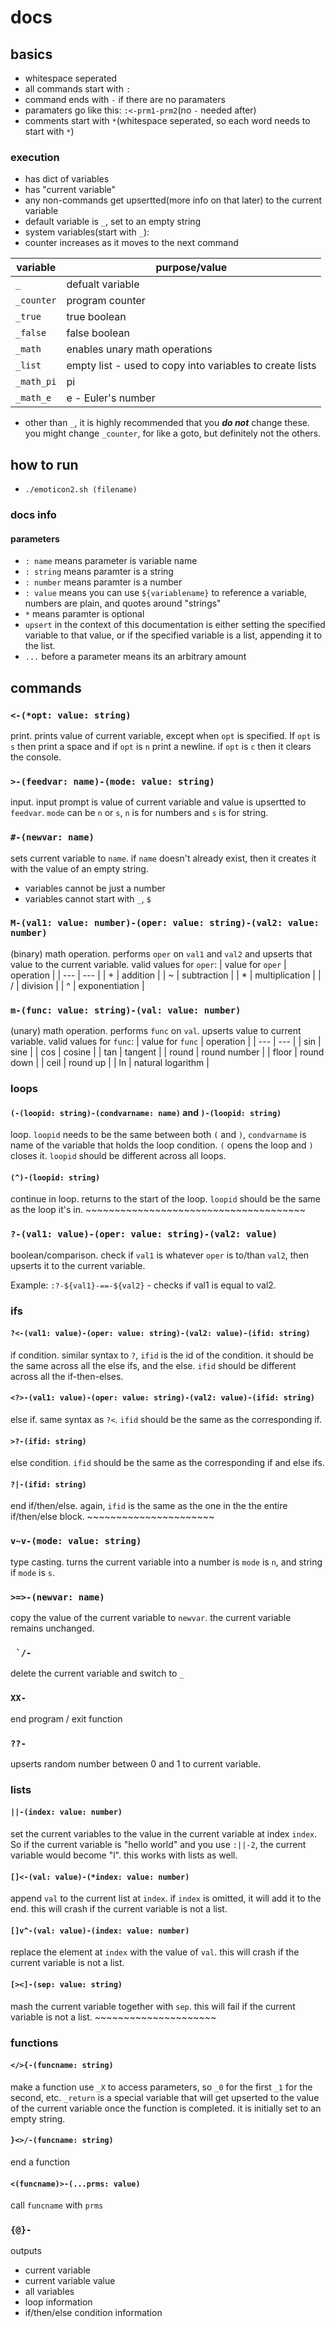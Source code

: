 # docs
## basics
+ whitespace seperated
+ all commands start with `:`
+ command ends with `-` if there are no paramaters
+ paramaters go like this: `:<-prm1-prm2`(no `-` needed after)
+ comments start with `*`(whitespace seperated, so each word needs to start with `*`)
### execution
+ has dict of variables
+ has "current variable"
+ any non-commands get upsertted(more info on that later) to the current variable
+ default variable is `_`, set to an empty string
+ system variables(start  with `_`):
+ counter increases as it moves to the next command

| variable | purpose/value |
| --- | --- |
| `_` | defualt variable |
| `_counter` | program counter |
| `_true` | true boolean |
| `_false` | false boolean |
| `_math` | enables unary math operations |
| `_list` | empty list - used to copy into variables to create lists |
| `_math_pi` | pi |
| `_math_e` | e - Euler's number |
+ other than `_`, it is highly recommended that you ***do not*** change these. you might change `_counter`, for like a goto, but definitely not the others.
## how to run
+ `./emoticon2.sh (filename)`
### docs info
#### parameters
+ `: name` means parameter is variable name
+ `: string` means paramter is a string
+ `: number` means paramter is a number
+ `: value` means you can use `${variablename}` to reference a variable, numbers are plain, and quotes around "strings"
+ `*` means paramter is optional
+ `upsert` in the context of this documentation is either setting the specified variable to that value, or if the specified variable is a list, appending it to the list.
+ `...` before a parameter means its an arbitrary amount

## commands
### `<-(*opt: value: string)`
print. prints value of current variable, except when `opt` is specified. If `opt` is `s` then print a space and if `opt` is `n` print a newline. if `opt` is `c` then it clears the console.
### `>-(feedvar: name)-(mode: value: string)`
input. input prompt is value of current variable and value is upsertted to `feedvar`. `mode` can be `n` or `s`, `n` is for numbers and `s` is for string.
### `#-(newvar: name)`
sets current variable to `name`. if `name` doesn't already exist, then it creates it with the value of an empty string.
+ variables cannot be just a number
+ variables cannot start with `_`, `$`
### `M-(val1: value: number)-(oper: value: string)-(val2: value: number)`
(binary) math operation. performs `oper` on `val1` and `val2` and upserts that value to the current variable. valid values for `oper`:
| value for `oper` | operation |
| --- | --- |
| + | addition |
| ~ | subtraction |
| * | multiplication |
| / | division |
| ^ | exponentiation |
### `m-(func: value: string)-(val: value: number)`
(unary) math operation. performs `func` on `val`. upserts value to current variable. valid values for `func`:
| value for `func` | operation |
| --- | --- |
| sin | sine |
| cos | cosine |
| tan | tangent |
| round | round number |
| floor | round down |
| ceil | round up |
| ln | natural logarithm |
### loops
#### `(-(loopid: string)-(condvarname: name)` and `)-(loopid: string)`
loop. `loopid` needs to be the same between both `(` and `)`, `condvarname` is name of the variable that holds the loop condition. `(` opens the loop and `)` closes it. `loopid` should be different across all loops.
#### `(^)-(loopid: string)`
continue in loop. returns to the start of the loop. `loopid` should be the same as the loop it's in.
\~~~~~~~~~~~~~~~~~~~~~~~~~~~~~~~~~~~~~~
### `?-(val1: value)-(oper: value: string)-(val2: value)`
boolean/comparison. check if `val1` is whatever `oper` is to/than `val2`, then upserts it to the current variable.

Example: `:?-${val1}-==-${val2}` - checks if val1 is equal to val2.
### ifs
#### `?<-(val1: value)-(oper: value: string)-(val2: value)-(ifid: string)`
if condition. similar syntax to `?`, `ifid` is the id of the condition. it should be the same across all the else ifs, and the else. `ifid` should be different across all the if-then-elses.
#### `<?>-(val1: value)-(oper: value: string)-(val2: value)-(ifid: string)`
else if. same syntax as `?<`. `ifid` should be the same as the corresponding if.
#### `>?-(ifid: string)`
else condition. `ifid` should be the same as the corresponding if and else ifs.
#### `?|-(ifid: string)`
end if/then/else. again, `ifid` is the same as the one in the the entire if/then/else block.
\~~~~~~~~~~~~~~~~~~~~~~
### `v~v-(mode: value: string)`
type casting. turns the current variable into a number is `mode` is `n`, and string if `mode` is `s`.
### `>=>-(newvar: name)`
copy the value of the current variable to `newvar`. the current variable remains unchanged.
### `` `/-``
delete the current variable and switch to `_`
### `XX-`
end program / exit function 
### `??-`
upserts random number between 0 and 1 to current variable.
### lists
#### `||-(index: value: number)`
set the current variables to the value in the current variable at index `index`. So if the current variable is "hello world" and you use `:||-2`, the current variable would become "l". this works with lists as well.
#### `[]<-(val: value)-(*index: value: number)`
append `val` to the current list at `index`. if `index` is omitted, it will add it to the end. this will crash if the current variable is not a list.
#### `[]v^-(val: value)-(index: value: number)`
replace the element at `index` with the value of `val`. this will crash if the current variable is not a list.
#### `[><]-(sep: value: string)`
mash the current variable together with `sep`. this will fail if the current variable is not a list.
\~~~~~~~~~~~~~~~~~~~~~
### functions
#### `</>{-(funcname: string)`
make a function
use `_X` to access parameters, so `_0` for the first `_1` for the second, etc.
`_return` is a special variable that will get upserted to the value of the current variable once the function is completed. it is initially set to an empty string.
#### `}<>/-(funcname: string)`
end a function
#### `<(funcname)>-(...prms: value)`
call `funcname` with `prms`
### `{@}-`
outputs
+ current variable
+ current variable value
+ all variables
+ loop information
+ if/then/else condition information